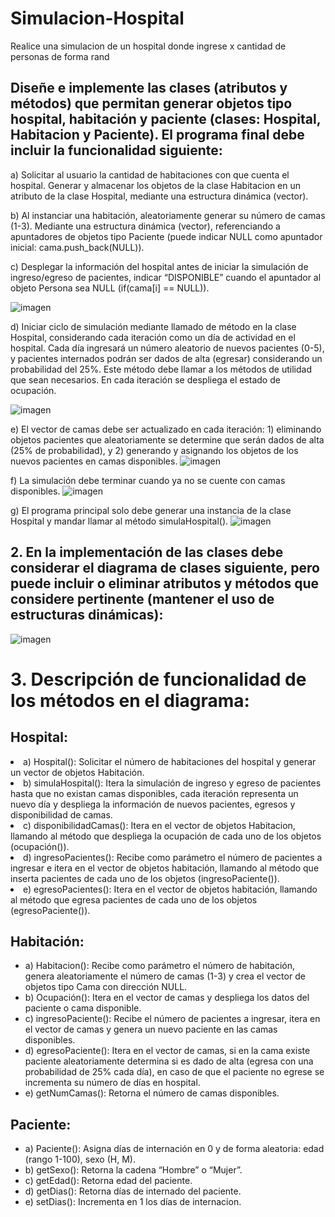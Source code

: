 # Simulacion-Hospital
Realice una simulacion de un hospital donde ingrese x cantidad de personas de forma rand

<h2>Diseñe e implemente las clases (atributos y métodos) que permitan generar objetos tipo
hospital, habitación y paciente (clases: Hospital, Habitacion y Paciente). El programa final
debe incluir la funcionalidad siguiente:</h2>

a) Solicitar al usuario la cantidad de habitaciones con que cuenta el hospital. Generar y
almacenar los objetos de la clase Habitacion en un atributo de la clase Hospital,
mediante una estructura dinámica (vector).

b) Al instanciar una habitación, aleatoriamente generar su número de camas (1-3).
Mediante una estructura dinámica (vector), referenciando a apuntadores de objetos tipo
Paciente (puede indicar NULL como apuntador inicial: cama.push_back(NULL)).

c) Desplegar la información del hospital antes de iniciar la simulación de ingreso/egreso
de pacientes, indicar “DISPONIBLE” cuando el apuntador al objeto Persona sea NULL
(if(cama[i] == NULL)).

![imagen](https://user-images.githubusercontent.com/107895779/198505741-d5144405-c91c-4718-9a9a-389942049dea.png)

d) Iniciar ciclo de simulación mediante llamado de método en la clase Hospital,
considerando cada iteración como un día de actividad en el hospital. Cada día ingresará
un número aleatorio de nuevos pacientes (0-5), y pacientes internados podrán ser dados
de alta (egresar) considerando un probabilidad del 25%. Este método debe llamar a los
métodos de utilidad que sean necesarios. En cada iteración se despliega el estado de
ocupación.

![imagen](https://user-images.githubusercontent.com/107895779/198505844-e8502c32-74df-4dee-ba89-7b8f3b7e3111.png)

e) El vector de camas debe ser actualizado en cada iteración: 1) eliminando objetos
pacientes que aleatoriamente se determine que serán dados de alta (25% de probabilidad),
y 2) generando y asignando los objetos de los nuevos pacientes en camas disponibles.
![imagen](https://user-images.githubusercontent.com/107895779/198505916-ead646e0-cec7-4959-8186-422d77735e16.png)

f) La simulación debe terminar cuando ya no se cuente con camas disponibles.
![imagen](https://user-images.githubusercontent.com/107895779/198505930-3afc820b-ffd6-4a33-90af-9a51a6d1dd27.png)

g) El programa principal solo debe generar una instancia de la clase Hospital y mandar llamar al método simulaHospital().
![imagen](https://user-images.githubusercontent.com/107895779/198505965-62d56e94-ebac-42b9-be4d-05dd63791345.png)

<h2>2. En la implementación de las clases debe considerar el diagrama de clases siguiente, pero
puede incluir o eliminar atributos y métodos que considere pertinente (mantener el uso de
estructuras dinámicas):</h2>

![imagen](https://user-images.githubusercontent.com/107895779/198506148-7665890e-7dae-4a6b-b229-305c60001538.png)

<h1>3. Descripción de funcionalidad de los métodos en el diagrama:</h1>

<h2>Hospital:</h2>
<li>a) Hospital(): Solicitar el número de habitaciones del hospital y generar un vector de
objetos Habitación.</li>
<li>b) simulaHospital(): Itera la simulación de ingreso y egreso de pacientes hasta que no
existan camas disponibles, cada iteración representa un nuevo día y despliega la
información de nuevos pacientes, egresos y disponibilidad de camas.</li>
<li>c) disponibilidadCamas(): Itera en el vector de objetos Habitacion, llamando al método
que despliega la ocupación de cada uno de los objetos (ocupación()).</li>
<li>d) ingresoPacientes(): Recibe como parámetro el número de pacientes a ingresar e itera en
el vector de objetos habitación, llamando al método que inserta pacientes de cada uno de
los objetos (ingresoPaciente()).</li>
<li>e) egresoPacientes(): Itera en el vector de objetos habitación, llamando al método que
egresa pacientes de cada uno de los objetos (egresoPaciente()).</li>


<h2>Habitación:</h2>
<ul>
<li>a) Habitacion(): Recibe como parámetro el número de habitación, genera
aleatoriamente el número de camas (1-3) y crea el vector de objetos tipo Cama con
dirección NULL.</li>
<li>b) Ocupación(): Itera en el vector de camas y despliega los datos del paciente o cama
disponible.</li>
<li>c) ingresoPaciente(): Recibe el número de pacientes a ingresar, itera en el vector de
camas y genera un nuevo paciente en las camas disponibles.</li>
<li>d) egresoPaciente(): Itera en el vector de camas, si en la cama existe paciente
aleatoriamente determina si es dado de alta (egresa con una probabilidad de 25% cada
día), en caso de que el paciente no egrese se incrementa su número de días en
hospital.</li>
<li>e) getNumCamas(): Retorna el número de camas disponibles.</li>
</ul>
<h2>Paciente:</h2>
<ul>
<li>a) Paciente(): Asigna días de internación en 0 y de forma aleatoria: edad (rango 1-100),
sexo (H, M).</li>
<li>b) getSexo(): Retorna la cadena “Hombre” o “Mujer”.</li>
<li>c) getEdad(): Retorna edad del paciente.</li>
<li>d) getDias(): Retorna días de internado del paciente.</li>
<li>e) setDias(): Incrementa en 1 los días de internacion.</li>
</ul>

